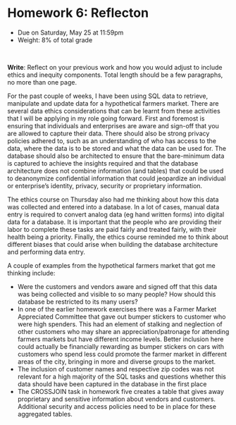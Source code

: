 # Homework 6: Reflecton

- Due on Saturday, May 25 at 11:59pm
- Weight: 8% of total grade

<br>

**Write**: Reflect on your previous work and how you would adjust to include ethics and inequity components. Total length should be a few paragraphs, no more than one page.

For the past couple of weeks, I have been using SQL data to retrieve, manipulate and update data for a hypothetical farmers market. There are several data ethics considerations that can be learnt from these activities that I will be applying in my role going forward. First and foremost is ensuring that individuals and enterprises are aware and sign-off that you are allowed to capture their data. There should also be strong privacy policies adhered to, such as an understanding of who has access to the data, where the data is to be stored and what the data can be used for. The database should also be architected to ensure that the bare-minimum data is captured to achieve the insights required and that the database architecture does not combine information (and tables) that could be used to deanonymize confidential information that could jeopardize an individual or enterprise’s identity, privacy, security or proprietary information.

The ethics course on Thursday also had me thinking about how this data was collected and entered into a database. In a lot of cases, manual data entry is required to convert analog data (eg hand written forms) into digital data for a database. It is important that the people who are providing their labor to complete these tasks are paid fairly and treated fairly, with their health being a priority. Finally, the ethics course reminded me to think about different biases that could arise when building the database architecture and performing data entry.

A couple of examples from the hypothetical farmers market that got me thinking include:
- Were the customers and vendors aware and signed off that this data was being collected and visible to so many people? How should this database be restricted to its many users?
- In one of the earlier homework exercises there was a Farmer Market Appreciated Committee that gave out bumper stickers to customer who were high spenders. This had an element of stalking and neglection of other customers who may share an appreciation/patronage for attending farmers markets but have different income levels. Better inclusion here could actually be financially rewarding as bumper stickers on cars with customers who spend less could promote the farmer market in different areas of the city, bringing in more and diverse groups to the market.
- The inclusion of customer names and respective zip codes was not relevant for a high majority of the SQL tasks and questions whether this data should have been captured in the database in the first place
- The CROSSJOIN task in homework five creates a table that gives away proprietary and sensitive information about vendors and customers. Additional security and access policies need to be in place for these aggregated tables.
